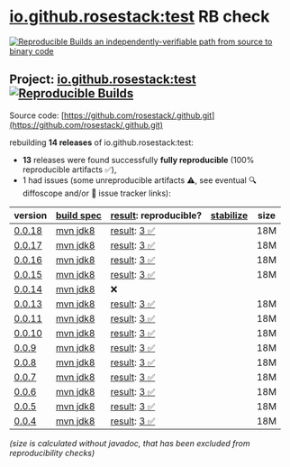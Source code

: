 [io.github.rosestack:test](https://central.sonatype.com/artifact/io.github.rosestack/test/versions) RB check
=======

[![Reproducible Builds](https://reproducible-builds.org/images/logos/rb.svg) an independently-verifiable path from source to binary code](https://reproducible-builds.org/)

## Project: [io.github.rosestack:test](https://central.sonatype.com/artifact/io.github.rosestack/test/versions) [![Reproducible Builds](https://img.shields.io/endpoint?url=https://raw.githubusercontent.com/jvm-repo-rebuild/reproducible-central/master/content/io/github/rosestack/test/badge.json)](https://github.com/jvm-repo-rebuild/reproducible-central/blob/master/content/io/github/rosestack/test/README.md)

Source code: [https://github.com/rosestack/.github.git](https://github.com/rosestack/.github.git)

rebuilding **14 releases** of io.github.rosestack:test:
- **13** releases were found successfully **fully reproducible** (100% reproducible artifacts :white_check_mark:),
- 1 had issues (some unreproducible artifacts :warning:, see eventual :mag: diffoscope and/or :memo: issue tracker links):

| version | [build spec](/BUILDSPEC.md) | [result](https://reproducible-builds.org/docs/jvm/): reproducible? | [stabilize](https://github.com/google/oss-rebuild/blob/main/cmd/stabilize/README.md) | size |
| -- | --------- | ------ | ------ | -- |
| [0.0.18](https://central.sonatype.com/artifact/io.github.rosestack/test/0.0.18/pom) | [mvn jdk8](test-0.0.18.buildspec) | [result](test-0.0.18.buildinfo): [3 :white_check_mark: ](test-0.0.18.buildcompare) | | 18M |
| [0.0.17](https://central.sonatype.com/artifact/io.github.rosestack/test/0.0.17/pom) | [mvn jdk8](test-0.0.17.buildspec) | [result](test-0.0.17.buildinfo): [3 :white_check_mark: ](test-0.0.17.buildcompare) | | 18M |
| [0.0.16](https://central.sonatype.com/artifact/io.github.rosestack/test/0.0.16/pom) | [mvn jdk8](test-0.0.16.buildspec) | [result](test-0.0.16.buildinfo): [3 :white_check_mark: ](test-0.0.16.buildcompare) | | 18M |
| [0.0.15](https://central.sonatype.com/artifact/io.github.rosestack/test/0.0.15/pom) | [mvn jdk8](test-0.0.15.buildspec) | [result](test-0.0.15.buildinfo): [3 :white_check_mark: ](test-0.0.15.buildcompare) | | 18M |
| [0.0.14](https://central.sonatype.com/artifact/io.github.rosestack/test/0.0.14/pom) | [mvn jdk8](test-0.0.14.buildspec) | :x: | |
| [0.0.13](https://central.sonatype.com/artifact/io.github.rosestack/test/0.0.13/pom) | [mvn jdk8](test-0.0.13.buildspec) | [result](test-0.0.13.buildinfo): [3 :white_check_mark: ](test-0.0.13.buildcompare) | | 18M |
| [0.0.11](https://central.sonatype.com/artifact/io.github.rosestack/test/0.0.11/pom) | [mvn jdk8](test-0.0.11.buildspec) | [result](test-0.0.11.buildinfo): [3 :white_check_mark: ](test-0.0.11.buildcompare) | | 18M |
| [0.0.10](https://central.sonatype.com/artifact/io.github.rosestack/test/0.0.10/pom) | [mvn jdk8](test-0.0.10.buildspec) | [result](test-0.0.10.buildinfo): [3 :white_check_mark: ](test-0.0.10.buildcompare) | | 18M |
| [0.0.9](https://central.sonatype.com/artifact/io.github.rosestack/test/0.0.9/pom) | [mvn jdk8](test-0.0.9.buildspec) | [result](test-0.0.9.buildinfo): [3 :white_check_mark: ](test-0.0.9.buildcompare) | | 18M |
| [0.0.8](https://central.sonatype.com/artifact/io.github.rosestack/test/0.0.8/pom) | [mvn jdk8](test-0.0.8.buildspec) | [result](test-0.0.8.buildinfo): [3 :white_check_mark: ](test-0.0.8.buildcompare) | | 18M |
| [0.0.7](https://central.sonatype.com/artifact/io.github.rosestack/test/0.0.7/pom) | [mvn jdk8](test-0.0.7.buildspec) | [result](test-0.0.7.buildinfo): [3 :white_check_mark: ](test-0.0.7.buildcompare) | | 18M |
| [0.0.6](https://central.sonatype.com/artifact/io.github.rosestack/test/0.0.6/pom) | [mvn jdk8](test-0.0.6.buildspec) | [result](test-0.0.6.buildinfo): [3 :white_check_mark: ](test-0.0.6.buildcompare) | | 18M |
| [0.0.5](https://central.sonatype.com/artifact/io.github.rosestack/test/0.0.5/pom) | [mvn jdk8](test-0.0.5.buildspec) | [result](test-0.0.5.buildinfo): [3 :white_check_mark: ](test-0.0.5.buildcompare) | | 18M |
| [0.0.4](https://central.sonatype.com/artifact/io.github.rosestack/test/0.0.4/pom) | [mvn jdk8](test-0.0.4.buildspec) | [result](test-0.0.4.buildinfo): [3 :white_check_mark: ](test-0.0.4.buildcompare) | | 18M |

<i>(size is calculated without javadoc, that has been excluded from reproducibility checks)</i>
